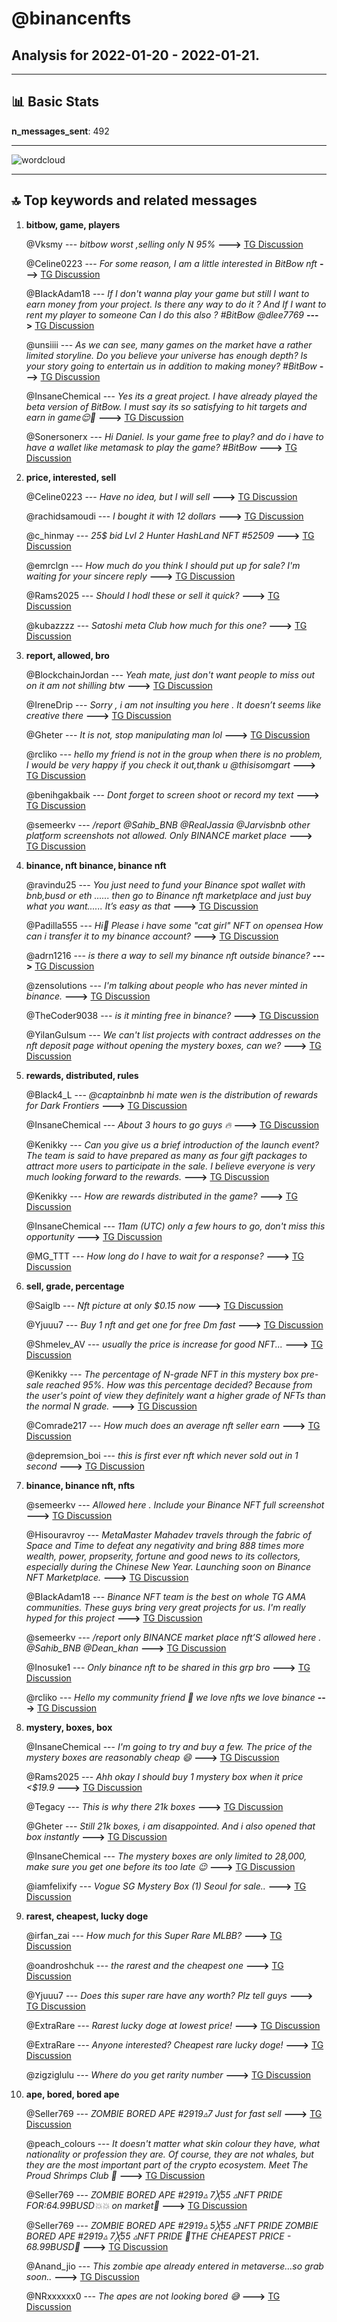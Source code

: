 # **@binancenfts**
 ## Analysis for **2022-01-20** - **2022-01-21**.

---

## 📊 **Basic Stats**

**n_messages_sent**: 492

---
![wordcloud](binancenfts_1Days_wordcloud.png)

---


## 🔝 **Top keywords and related messages**

1. **bitbow, game, players**

    @Vksmy --- *bitbow worst ,selling only N 95%* **--->** [TG Discussion](https://t.me/binancenfts/439340)

    @Celine0223 --- *For some reason, I am a little interested in BitBow nft* **--->** [TG Discussion](https://t.me/binancenfts/439061)

    @BIackAdam18 --- *If I don't wanna play your game but still I want to earn money from your project. Is there any way to do it ? And If I want to rent my player to someone Can I do this also ? #BitBow @dlee7769* **--->** [TG Discussion](https://t.me/binancenfts/438413)

    @unsiiii --- *As we can see, many games on the market have a rather limited storyline. Do you believe your universe has enough depth? Is your story going to entertain us in addition to making money? #BitBow* **--->** [TG Discussion](https://t.me/binancenfts/438409)

    @InsaneChemical --- *Yes its a great project. I have already played the beta version of BitBow. I must say its so satisfying to hit targets and earn in game😌🙂* **--->** [TG Discussion](https://t.me/binancenfts/439101)

    @Sonersonerx --- *Hi Daniel.  Is your game free to play?  and do i have to have a wallet like metamask to play the game? #BitBow* **--->** [TG Discussion](https://t.me/binancenfts/438424)

2. **price, interested, sell**

    @Celine0223 --- *Have no idea, but I will sell* **--->** [TG Discussion](https://t.me/binancenfts/439080)

    @rachidsamoudi --- *I bought it with 12 dollars* **--->** [TG Discussion](https://t.me/binancenfts/439352)

    @c_hinmay --- *25$ bid  Lvl 2 Hunter HashLand NFT #52509* **--->** [TG Discussion](https://t.me/binancenfts/439038)

    @emrclgn --- *How much do you think I should put up for sale?  I'm waiting for your sincere reply* **--->** [TG Discussion](https://t.me/binancenfts/438557)

    @Rams2025 --- *Should I hodl these or sell it quick?* **--->** [TG Discussion](https://t.me/binancenfts/439073)

    @kubazzzz --- *Satoshi meta Club how much for this one?* **--->** [TG Discussion](https://t.me/binancenfts/438286)

3. **report, allowed, bro**

    @BlockchainJordan --- *Yeah mate, just don't want people to miss out on it am not shilling btw* **--->** [TG Discussion](https://t.me/binancenfts/439272)

    @IreneDrip --- *Sorry , i am not insulting you here . It doesn’t seems like creative there* **--->** [TG Discussion](https://t.me/binancenfts/437687)

    @Gheter --- *It is not, stop manipulating man lol* **--->** [TG Discussion](https://t.me/binancenfts/439389)

    @rcliko --- *hello my friend is not in the group when there is no problem, I would be very happy if you check it out,thank u  @thisisomgart* **--->** [TG Discussion](https://t.me/binancenfts/438657)

    @benihgakbaik --- *Dont forget to screen shoot or record my text* **--->** [TG Discussion](https://t.me/binancenfts/439085)

    @semeerkv --- */report @Sahib_BNB @RealJassia @Jarvisbnb other platform screenshots not allowed. Only BINANCE market place* **--->** [TG Discussion](https://t.me/binancenfts/438269)

4. **binance, nft binance, binance nft**

    @ravindu25 --- *You just need to fund your Binance spot wallet with bnb,busd or eth ...... then go to Binance nft marketplace and just buy what you want...... It’s easy as that* **--->** [TG Discussion](https://t.me/binancenfts/439402)

    @Padilla555 --- *Hi🌹 Please i have some "cat girl" NFT on opensea How can i transfer it to my binance account?* **--->** [TG Discussion](https://t.me/binancenfts/439125)

    @adrn1216 --- *is there a way to sell my binance nft outside binance?* **--->** [TG Discussion](https://t.me/binancenfts/438125)

    @zensolutions --- *I'm talking about people who has never minted in binance.* **--->** [TG Discussion](https://t.me/binancenfts/437857)

    @TheCoder9038 --- *is it minting free in binance?* **--->** [TG Discussion](https://t.me/binancenfts/438111)

    @YilanGulsum --- *We can't list projects with contract addresses on the nft deposit page without opening the mystery boxes, can we?* **--->** [TG Discussion](https://t.me/binancenfts/438207)

5. **rewards, distributed, rules**

    @Black4_L --- *@captainbnb hi mate wen is the distribution of rewards for Dark Frontiers* **--->** [TG Discussion](https://t.me/binancenfts/439395)

    @InsaneChemical --- *About 3 hours to go guys 🔥* **--->** [TG Discussion](https://t.me/binancenfts/439088)

    @Kenikky --- *Can you give us a brief introduction of the launch event? The team is said to have prepared as many as four gift packages to attract more users to participate in the sale. I believe everyone is very much looking forward to the rewards.* **--->** [TG Discussion](https://t.me/binancenfts/438352)

    @Kenikky --- *How are rewards distributed in the game?* **--->** [TG Discussion](https://t.me/binancenfts/438365)

    @InsaneChemical --- *11am (UTC) only a few hours to go, don't miss this opportunity* **--->** [TG Discussion](https://t.me/binancenfts/439069)

    @MG_TTT --- *How long do I have to wait for a response?* **--->** [TG Discussion](https://t.me/binancenfts/437625)

6. **sell, grade, percentage**

    @Saiglb --- *Nft picture at only $0.15 now* **--->** [TG Discussion](https://t.me/binancenfts/438750)

    @Yjuuu7 --- *Buy 1 nft and get one for free  Dm fast* **--->** [TG Discussion](https://t.me/binancenfts/438120)

    @Shmelev_AV --- *usually the price is increase for good NFT...* **--->** [TG Discussion](https://t.me/binancenfts/439379)

    @Kenikky --- *The percentage of N-grade NFT in this mystery box pre-sale reached 95%. How was this percentage decided? Because from the user's point of view they definitely want a higher grade of NFTs than the normal N grade.* **--->** [TG Discussion](https://t.me/binancenfts/438358)

    @Comrade217 --- *How much does an average nft seller earn* **--->** [TG Discussion](https://t.me/binancenfts/439610)

    @depremsion_boi --- *this is first ever nft which never sold out in 1 second* **--->** [TG Discussion](https://t.me/binancenfts/439313)

7. **binance, binance nft, nfts**

    @semeerkv --- *Allowed here . Include your Binance NFT full screenshot* **--->** [TG Discussion](https://t.me/binancenfts/437853)

    @Hisouravroy --- *MetaMaster Mahadev travels through the fabric of Space and Time to defeat any negativity and bring 888 times more wealth, power, propserity, fortune and good news to its collectors, especially during the Chinese New Year. Launching soon on Binance NFT Marketplace.* **--->** [TG Discussion](https://t.me/binancenfts/438680)

    @BIackAdam18 --- *Binance NFT team is the best on whole TG AMA communities. These guys bring very great projects for us. I'm really hyped for this project* **--->** [TG Discussion](https://t.me/binancenfts/438501)

    @semeerkv --- */report only BINANCE market place nft’S allowed here . @Sahib_BNB @Dean_khan* **--->** [TG Discussion](https://t.me/binancenfts/438109)

    @Inosuke1 --- *Only binance nft to be shared in this grp bro* **--->** [TG Discussion](https://t.me/binancenfts/438154)

    @rcliko --- *Hello my community friend 🤟 we love nfts we love binance* **--->** [TG Discussion](https://t.me/binancenfts/438642)

8. **mystery, boxes, box**

    @InsaneChemical --- *I'm going to try and buy a few. The price of the mystery boxes are reasonably cheap 😄* **--->** [TG Discussion](https://t.me/binancenfts/439112)

    @Rams2025 --- *Ahh okay I should buy 1 mystery box when it price <$19.9* **--->** [TG Discussion](https://t.me/binancenfts/439105)

    @Tegacy --- *This is why there 21k boxes* **--->** [TG Discussion](https://t.me/binancenfts/439347)

    @Gheter --- *Still 21k boxes, i am disappointed. And i also opened that box instantly* **--->** [TG Discussion](https://t.me/binancenfts/439328)

    @InsaneChemical --- *The mystery boxes are only limited to 28,000, make sure you get one before its too late 😉* **--->** [TG Discussion](https://t.me/binancenfts/439269)

    @iamfelixify --- *Vogue SG Mystery Box (1)  Seoul for sale..* **--->** [TG Discussion](https://t.me/binancenfts/439160)

9. **rarest, cheapest, lucky doge**

    @irfan_zai --- *How much for this Super Rare MLBB?* **--->** [TG Discussion](https://t.me/binancenfts/437961)

    @oandroshchuk --- *the rarest and the cheapest one* **--->** [TG Discussion](https://t.me/binancenfts/439198)

    @Yjuuu7 --- *Does this super rare have any worth? Plz tell guys* **--->** [TG Discussion](https://t.me/binancenfts/439143)

    @ExtraRare --- *Rarest lucky doge at lowest price!* **--->** [TG Discussion](https://t.me/binancenfts/438813)

    @ExtraRare --- *Anyone interested? Cheapest rare lucky doge!* **--->** [TG Discussion](https://t.me/binancenfts/438026)

    @zigziglulu --- *Where do you get rarity number* **--->** [TG Discussion](https://t.me/binancenfts/437903)

10. **ape, bored, bored ape**

    @Seller769 --- *ZOMBIE BORED APE #2919▵7  Just for fast sell* **--->** [TG Discussion](https://t.me/binancenfts/439593)

    @peach_colours --- *It doesn't matter what skin colour they have, what nationality or profession they are.  Of course, they are not whales, but they are the most important part of the crypto ecosystem. Meet The Proud Shrimps Club 🦐* **--->** [TG Discussion](https://t.me/binancenfts/439438)

    @Seller769 --- *ZOMBIE BORED APE #2919▵ 7╳55 ▵NFT PRIDE  FOR:64.99BUSD💥💥 on market🥷* **--->** [TG Discussion](https://t.me/binancenfts/439114)

    @Seller769 --- *ZOMBIE BORED APE #2919▵ 5╳55 ▵NFT PRIDE ZOMBIE BORED APE #2919▵ 7╳55 ▵NFT PRIDE  🥶THE CHEAPEST PRICE - 68.99BUSD🥶* **--->** [TG Discussion](https://t.me/binancenfts/438825)

    @Anand_jio --- *This zombie ape already entered in metaverse...so grab soon..* **--->** [TG Discussion](https://t.me/binancenfts/437807)

    @NRxxxxxx0 --- *The apes are not looking bored 😅* **--->** [TG Discussion](https://t.me/binancenfts/438796)


